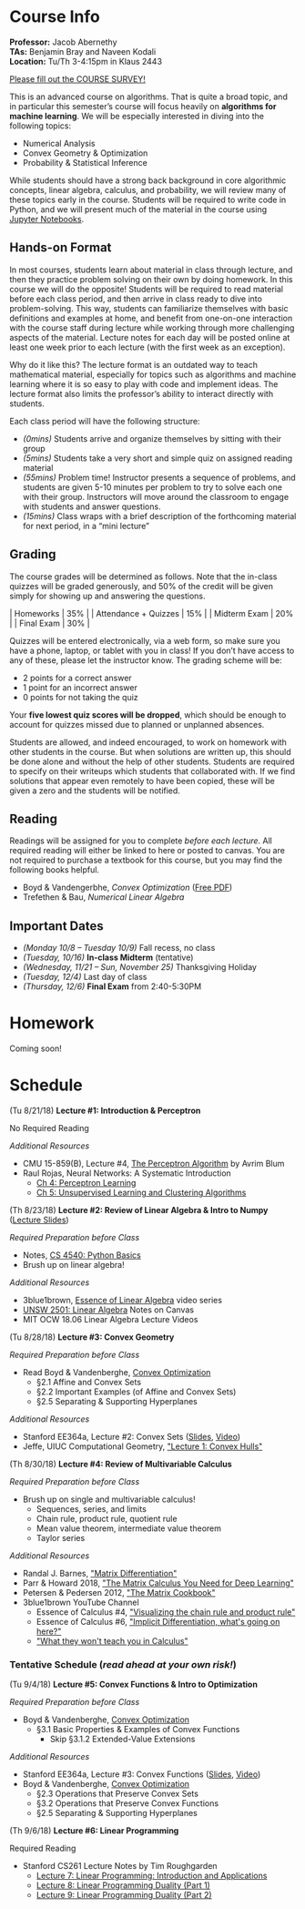 # Course Info

**Professor:** Jacob Abernethy<br>
**TAs:** Benjamin Bray and Naveen Kodali<br>
**Location:** Tu/Th 3-4:15pm in Klaus 2443

[Please fill out the COURSE SURVEY!](https://goo.gl/forms/LRJRu5DLhkLfmMCt1)

This is an advanced course on algorithms. That is quite a broad topic, and in particular this semester’s course will focus heavily on **algorithms for machine learning**. We will be especially interested in diving into the following topics:

* Numerical Analysis
* Convex Geometry & Optimization
* Probability & Statistical Inference

While students should have a strong back background in core algorithmic concepts, linear algebra, calculus, and probability, we will review many of these topics early in the course. Students will be required to write code in Python, and we will present much of the material in the course using [Jupyter Notebooks](http://jupyter.org/).

## Hands-on Format

In most courses, students learn about material in class through lecture, and then they practice problem solving on their own by doing homework.  In this course we will do the opposite! Students will be required to read material before each class period, and then arrive in class ready to dive into problem-solving.  This way, students can familiarize themselves with basic definitions and examples at home, and benefit from one-on-one interaction with the course staff during lecture while working through more challenging aspects of the material.  Lecture notes for each day will be posted online at least one week prior to each lecture (with the first week as an exception).

Why do it like this? The lecture format is an outdated way to teach mathematical material, especially for topics such as algorithms and machine learning where it is so easy to play with code and implement ideas. The lecture format also limits the professor’s ability to interact directly with students.

Each class period will have the following structure:

* *(0mins)* Students arrive and organize themselves by sitting with their group
* *(5mins)* Students take a very short and simple quiz on assigned reading material
* *(55mins)* Problem time! Instructor presents a sequence of problems, and students are given 5-10 minutes per problem to try to solve each one with their group. Instructors will move around the classroom to engage with students and answer questions.
* *(15mins)* Class wraps with a brief description of the forthcoming material for next period, in a “mini lecture”

## Grading

The course grades will be determined as follows.  Note that the in-class quizzes will be graded generously, and 50% of the credit will be given simply for showing up and answering the questions.

| Homeworks		| 35% |
| Attendance + Quizzes	| 15% |
| Midterm Exam		| 20% |
| Final Exam		| 30% |

Quizzes will be entered electronically, via a web form, so make sure you have a phone, laptop, or tablet with you in class!  If you don’t have access to any of these, please let the instructor know.  The grading scheme will be:

* 2 points for a correct answer
* 1 point for an incorrect answer
* 0 points for not taking the quiz

Your **five lowest quiz scores will be dropped**, which should be enough to account for quizzes missed due to planned or unplanned absences.

Students are allowed, and indeed encouraged, to work on homework with other students in the course. But when solutions are written up, this should be done alone and without the help of other students. Students are required to specify on their writeups which students that collaborated with. If we find solutions that appear even remotely to have been copied, these will be given a zero and the students will be notified.

## Reading

Readings will be assigned for you to complete *before each lecture*.  All required reading will either be linked to here or posted to canvas.  You are not required to purchase a textbook for this course, but you may find the following books helpful.

* Boyd & Vandengerbhe, *Convex Optimization* ([Free PDF](https://web.stanford.edu/~boyd/cvxbook/bv_cvxbook.pdf))
* Trefethen & Bau, *Numerical Linear Algebra*

## Important Dates

* *(Monday 10/8 &ndash; Tuesday 10/9)*  Fall recess, no class 
* *(Tuesday, 10/16)* **In-class Midterm** (tentative)
* *(Wednesday, 11/21 &ndash; Sun, November 25)* Thanksgiving Holiday
* *(Tuesday, 12/4)* Last day of class
* *(Thursday, 12/6)* **Final Exam** from 2:40-5:30PM

# Homework

Coming soon!

# Schedule

(Tu 8/21/18) **Lecture #1:  Introduction & Perceptron**

No Required Reading

*Additional Resources*
* CMU 15-859(B), Lecture #4, [The Perceptron Algorithm](https://www.cs.cmu.edu/~avrim/ML10/lect0125.pdf) by Avrim Blum
* Raul Rojas, Neural Networks:  A Systematic Introduction
  * [Ch 4:  Perceptron Learning](https://page.mi.fu-berlin.de/rojas/neural/chapter/K4.pdf)
  * [Ch 5:  Unsupervised Learning and Clustering Algorithms](https://page.mi.fu-berlin.de/rojas/neural/chapter/K5.pdf)
  
(Th 8/23/18) **Lecture #2:  Review of Linear Algebra & Intro to Numpy** ([Lecture Slides](https://github.com/cs4540-f18/cs4540-f18.github.io/blob/master/notes/cs4540-f18-lecture2_linear-algebra.ipynb))

*Required Preparation before Class*

* Notes, [CS 4540:  Python Basics](https://cs4540-f18.github.io/notes/python-basics)
* Brush up on linear algebra!

*Additional Resources*
* 3blue1brown, [Essence of Linear Algebra](http://www.3blue1brown.com/essence-of-linear-algebra-page/) video series
* [UNSW 2501: Linear Algebra](https://gatech.instructure.com/courses/22666/files/folder/unsw-math2501_linear-algebra-notes) Notes on Canvas
* MIT OCW 18.06 Linear Algebra Lecture Videos

	
(Tu 8/28/18) **Lecture #3:  Convex Geometry**

*Required Preparation before Class*

* Read Boyd & Vandenberghe, [Convex Optimization](https://web.stanford.edu/~boyd/cvxbook/bv_cvxbook.pdf)
	* §2.1 Affine and Convex Sets
	* §2.2 Important Examples (of Affine and Convex Sets)
	* §2.5 Separating & Supporting Hyperplanes

*Additional Resources*

* Stanford EE364a, Lecture #2:  Convex Sets ([Slides](http://web.stanford.edu/class/ee364a/lectures/sets.pdf), [Video](https://www.youtube.com/watch?v=P3W_wFZ2kUo))
* Jeffe, UIUC Computational Geometry, ["Lecture 1:  Convex Hulls"](http://jeffe.cs.illinois.edu/teaching/compgeom/notes/01-convexhull.pdf)

(Th 8/30/18) **Lecture #4:  Review of Multivariable Calculus**

*Required Preparation before Class*
* Brush up on single and multivariable calculus!
	* Sequences, series, and limits
	* Chain rule, product rule, quotient rule
	* Mean value theorem, intermediate value theorem
	* Taylor series

*Additional Resources*
* Randal J. Barnes, ["Matrix Differentiation"](https://atmos.washington.edu/~dennis/MatrixCalculus.pdf)
* Parr & Howard 2018, ["The Matrix Calculus You Need for Deep Learning"](https://arxiv.org/abs/1802.01528)
* Petersen & Pedersen 2012, ["The Matrix Cookbook"](https://www.math.uwaterloo.ca/~hwolkowi/matrixcookbook.pdf)
* 3blue1brown YouTube Channel
	* Essence of Calculus #4, ["Visualizing the chain rule and product rule"](https://www.youtube.com/watch?v=YG15m2VwSjA)
	* Essence of Calculus #6, ["Implicit Differentiation, what's going on here?"](https://www.youtube.com/watch?v=qb40J4N1fa4)
	* ["What they won't teach you in Calculus"](https://www.youtube.com/watch?v=CfW845LNObM&t=241s)

### Tentative Schedule (*read ahead at your own risk!*)

(Tu 9/4/18) **Lecture #5:  Convex Functions & Intro to Optimization**

*Required Preparation before Class*
 
* Boyd & Vandenberghe, [Convex Optimization](https://web.stanford.edu/~boyd/cvxbook/bv_cvxbook.pdf)
	* §3.1 Basic Properties & Examples of Convex Functions
		* Skip §3.1.2 Extended-Value Extensions

*Additional Resources*

* Stanford EE364a, Lecture #3:  Convex Functions ([Slides](http://web.stanford.edu/class/ee364a/lectures/functions.pdf), [Video](https://www.youtube.com/watch?v=kcOodzDGV4c))
* Boyd & Vandenberghe, [Convex Optimization](https://web.stanford.edu/~boyd/cvxbook/bv_cvxbook.pdf)
	* §2.3 Operations that Preserve Convex Sets
	* §3.2 Operations that Preserve Convex Functions
	* §2.5 Separating & Supporting Hyperplanes

(Th 9/6/18) **Lecture #6:  Linear Programming**

Required Reading
* Stanford CS261 Lecture Notes by Tim Roughgarden
  * [Lecture 7: Linear Programming: Introduction and Applications](http://theory.stanford.edu/~tim/w16/l/l7.pdf)
  * [Lecture 8: Linear Programming Duality (Part 1)](http://theory.stanford.edu/~tim/w16/l/l8.pdf)
  * [Lecture 9: Linear Programming Duality (Part 2)](http://theory.stanford.edu/~tim/w16/l/l9.pdf)
